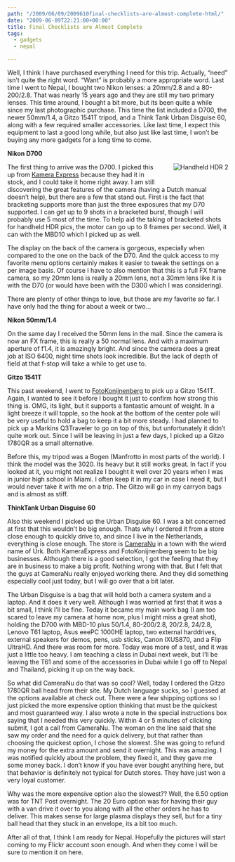 ```yaml
---
path: "/2009/06/09/2009610final-checklists-are-almost-complete-html/" 
date: "2009-06-09T22:21:00+00:00" 
title: Final Checklists are Almost Complete
tags:
  - gadgets
  - nepal

---
```


  <p>
    Well, I think I have purchased everything I need for this trip. Actually, &ldquo;need&rdquo; isn&rsquo;t quite the right word. &ldquo;Want&rdquo; is probably a more appropriate word. Last time I went to Nepal, I bought two Nikon lenses: a 20mm/2.8 and a 80-200/2.8. That was nearly 15 years ago and they are still my two primary lenses. This time around, I bought a bit more, but its been quite a while since my last photographic purchase. This time the list included a D700, the newer 50mm/1.4, a Gitzo 1541T tripod, and a Think Tank Urban Disguise 60, along with a few required smaller accessories. Like last time, I expect this equipment to last a good long while, but also just like last time, I won&rsquo;t be buying any more gadgets for a long time to come.
  </p>
  
  <p>
    <strong>Nikon D700</strong>
  </p>
  
  <p>
    <a title="Handheld HDR 2" href="http://www.flickr.com/photos/95745192@N00/3611994794/"><img style="border-right-width: 0px;margin: 0px 0px 20px 25px;border-top-width: 0px;border-bottom-width: 0px;border-left-width: 0px" src="https://i1.wp.com/static.flickr.com/3324/3611994794_177b98d517.jpg?resize=300%2C176" border="0" alt="Handheld HDR 2" align="right" data-recalc-dims="1" /></a>
  </p>
  
  <p>
    The first thing to arrive was the D700. I picked this up from <a href="http://www.kamera-express.nl" target="_blank">Kamera Express</a> because they had it in stock, and I could take it home right away. I am still discovering the great features of the camera (having a Dutch manual doesn&rsquo;t help), but there are a few that stand out. First is the fact that bracketing supports more than just the three exposures that my D70 supported. I can get up to 9 shots in a bracketed burst, though I will probably use 5 most of the time. To help aid the taking of bracketed shots for handheld HDR pics, the motor can go up to 8 frames per second. Well, it can with the MBD10 which I picked up as well.
  </p>
  
  <p>
    The display on the back of the camera is gorgeous, especially when compared to the one on the back of the D70. And the quick access to my favorite menu options certainly makes it easier to tweak the settings on a per image basis. Of course I have to also mention that this is a full FX frame camera, so my 20mm lens is really a 20mm lens, not a 30mm lens like it is with the D70 (or would have been with the D300 which I was considering).
  </p>
  
  <p>
    There are plenty of other things to love, but those are my favorite so far. I have only had the thing for about a week or two&hellip;
  </p>
  
  <p>
    <strong>Nikon 50mm/1.4</strong>
  </p>
  
  <p>
    On the same day I received the 50mm lens in the mail. Since the camera is now an FX frame, this is really a 50 normal lens. And with a maximum aperture of f1.4, it is amazingly bright. And since the camera does a great job at ISO 6400, night time shots look incredible. But the lack of depth of field at that f-stop will take a while to get use to.
  </p>
  
  <p>
    <strong>Gitzo 1541T</strong>
  </p>
  
  <p>
    This past weekend, I went to <a href="http://www.fotokonijnenberg.nl/" target="_blank" class="broken_link">FotoKonijnenberg</a> to pick up a Gitzo 1541T. Again, I wanted to see it before I bought it just to confirm how strong this thing is. OMG, its light, but it supports a fantastic amount of weight. In a light breeze it will topple, so the hook at the bottom of the center pole will be very useful to hold a bag to keep it a bit more steady. I had planned to pick up a Markins Q3Traveler to go on top of this, but unfortunately it didn&rsquo;t quite work out. Since I will be leaving in just a few days, I picked up a Gitzo 1780QR as a small alternative.
  </p>
  
  <p>
    Before this, my tripod was a Bogen (Manfrotto in most parts of the world). I think the model was the 3020. Its heavy but it still works great. In fact if you looked at it, you might not realize I bought it well over 20 years when I was in junior high school in Miami. I often keep it in my car in case I need it, but I would never take it with me on a trip. The Gitzo will go in my carryon bags and is almost as stiff.
  </p>
  
  <p>
    <strong>ThinkTank Urban Disguise 60</strong>
  </p>
  
  <p>
    Also this weekend I picked up the Urban Disguise 60. I was a bit concerned at first that this wouldn&rsquo;t be big enough. Thats why I ordered it from a store close enough to quickly drive to, and since I live in the Netherlands, everything is close enough. The store is <a href="http://www.cameranu.nl/" target="_blank">CameraNu</a> in a town with the wierd name of Urk. Both KameraExpress and FotoKonijnenberg seem to be big businesses. Although there is a good selection, I got the feeling that they are in business to make a big profit. Nothing wrong with that. But I felt that the guys at CameraNu really enjoyed working there. And they did something especially cool just today, but I will go over that a bit later.
  </p>
  
  <p>
    The Urban Disguise is a bag that will hold both a camera system and a laptop. And it does it very well. Although I was worried at first that it was a bit small, I think I&rsquo;ll be fine. Today it became my main work bag (I am too scared to leave my camera at home now, plus I might miss a great shot), holding the D700 with MBD-10 plus 50/1.4, 80-200/2.8, 20/2.8, 24/2.8, Lenovo T61 laptop, Asus eeePC 1000HE laptop, two external harddrives, external speakers for demos, pens, usb sticks, Canon IXUS870, and a Flip UltraHD. And there was room for more. Today was more of a test, and it was just a little too heavy. I am teaching a class in Dubai next week, but I&rsquo;ll be leaving the T61 and some of the accessories in Dubai while I go off to Nepal and Thailand, picking it up on the way back.
  </p>
  
  <p>
    So what did CameraNu do that was so cool? Well, today I ordered the Gitzo 1780QR ball head from their site. My Dutch language sucks, so I guessed at the options available at check out. There were a few shipping options so I just picked the more expensive option thinking that must be the quickest and most guaranteed way. I also wrote a note in the special instructions box saying that I needed this very quickly. Within 4 or 5 minutes of clicking submit, I got a call from CameraNu. The woman on the line said that she saw my order and the need for a quick delivery, but that rather than choosing the quickest option, I chose the slowest. She was going to refund my money for the extra amount and send it overnight. This was amazing. I was notified quickly about the problem, they fixed it, and they gave me some money back. I don&rsquo;t know if you have ever bought anything here, but that behavior is definitely not typical for Dutch stores. They have just won a very loyal customer.
  </p>
  
  <p>
    Why was the more expensive option also the slowest?? Well, the 6.50 option was for TNT Post overnight. The 20 Euro option was for having their guy with a van drive it over to you along with all the other orders he has to deliver. This makes sense for large plasma displays they sell, but for a tiny ball head that they stuck in an envelope, its a bit too much.
  </p>
  
  <p>
    After all of that, I think I am ready for Nepal. Hopefully the pictures will start coming to my Flickr account soon enough. And when they come I will be sure to mention it on here.
  </p>
</div>